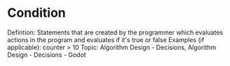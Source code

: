 # Condition

Defintion: Statements that are created by the programmer which evaluates actions in the program and evaluates if it's true or false
Examples (if applicable): counter > 10
Topic: Algorithm Design - Decisions, Algorithm Design - Decisions - Godot
